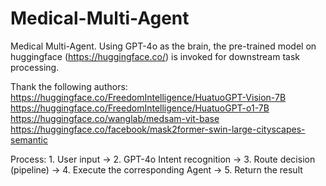 # Medical-Multi-Agent
Medical Multi-Agent. Using GPT-4o as the brain, the pre-trained model on huggingface (https://huggingface.co/) is invoked for downstream task processing.

Thank the following authors:
https://huggingface.co/FreedomIntelligence/HuatuoGPT-Vision-7B
https://huggingface.co/FreedomIntelligence/HuatuoGPT-o1-7B
https://huggingface.co/wanglab/medsam-vit-base
https://huggingface.co/facebook/mask2former-swin-large-cityscapes-semantic

Process: 1. User input → 2. GPT-4o Intent recognition → 3. Route decision (pipeline) → 4. Execute the corresponding Agent → 5. Return the result

